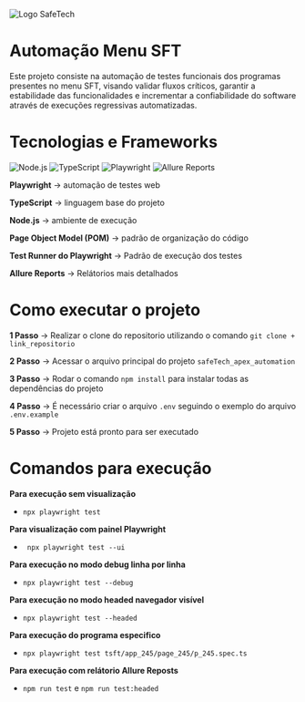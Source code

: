 ![Logo SafeTech](https://safetech.inf.br/wp-content/uploads/2023/07/safetech-logo-capa-1.svg)

# Automação Menu SFT

Este projeto consiste na automação de testes funcionais dos programas presentes no menu SFT, visando validar fluxos críticos, garantir a estabilidade das funcionalidades e incrementar a confiabilidade do software através de execuções regressivas automatizadas.

# Tecnologias e Frameworks
![Node.js](https://img.shields.io/badge/Node.js-20.x%2B-brightgreen?logo=node.js&logoColor=white)
![TypeScript](https://img.shields.io/badge/TypeScript-5.0%2B-blue?logo=typescript&logoColor=white)
![Playwright](https://img.shields.io/badge/Playwright-1.40%2B-orange?logo=playwright&logoColor=white)
![Allure Reports](https://img.shields.io/badge/Allure_Reports-2.24%2B-blue?logo=allure&logoColor=white)


**Playwright** → automação de testes web

**TypeScript** → linguagem base do projeto

**Node.js** → ambiente de execução

**Page Object Model (POM)** → padrão de organização do código

**Test Runner do Playwright** → Padrão de execução dos testes

**Allure Reports** → Relátorios mais detalhados

# Como executar o projeto 

**1 Passo** → Realizar o clone do repositorio utilizando o comando `git clone + link_repositorio`

**2 Passo** → Acessar o arquivo principal do projeto `safeTech_apex_automation`

**3 Passo** → Rodar o comando `npm install` para instalar todas as dependências do projeto

**4 Passo** → É necessário criar o arquivo `.env` seguindo o exemplo do arquivo `.env.example` 

**5 Passo** → Projeto está pronto para ser executado

# Comandos para execução 

**Para execução sem visualização**
- ` npx playwright test ` 

**Para visualização com painel Playwright**
- ` npx playwright test --ui` 

**Para execução no modo debug linha por linha**
- `npx playwright test --debug`

**Para execução no modo headed navegador visível**
- `npx playwright test --headed`

**Para execução do programa especifico**
- `npx playwright test tsft/app_245/page_245/p_245.spec.ts`

**Para execução com relátorio Allure Reposts**
- `npm run test` e `npm run test:headed`